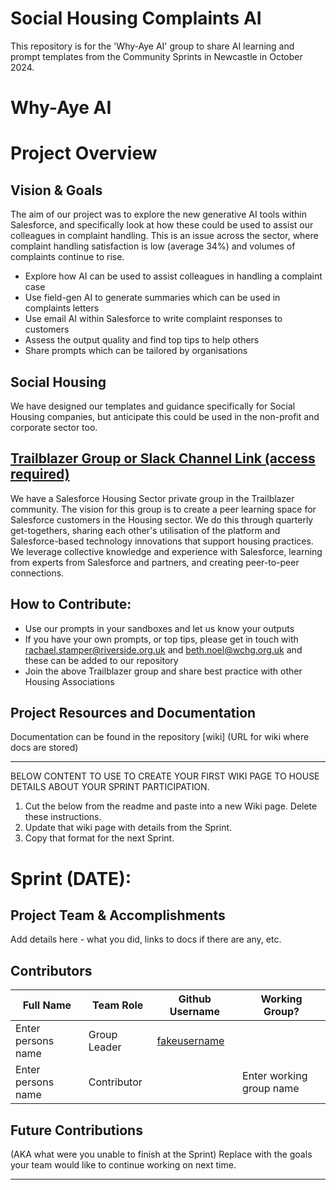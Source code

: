 # Social Housing Complaints AI
This repository is for the 'Why-Aye AI' group to share AI learning and prompt templates from the Community Sprints in Newcastle in October 2024. 

# Why-Aye AI

# Project Overview
## Vision & Goals
The aim of our project was to explore the new generative AI tools within Salesforce, and specifically look at how these could be used to assist our colleagues in complaint handling. This is an issue across the sector, where complaint handling satisfaction is low (average 34%) and volumes of complaints continue to rise. 
* Explore how AI can be used to assist colleagues in handling a complaint case
* Use field-gen AI to generate summaries which can be used in complaints letters
* Use email AI within Salesforce to write complaint responses to customers
* Assess the output quality and find top tips to help others
* Share prompts which can be tailored by organisations 

## Social Housing
We have designed our templates and guidance specifically for Social Housing companies, but anticipate this could be used in the non-profit and corporate sector too. 

## [Trailblazer Group or Slack Channel Link (access required)](https://trailhead.salesforce.com/trailblazer-community/groups/0F94S000000kF8JSAU?tab=discussion&sort=LAST_MODIFIED_DATE_DESC)
We have a Salesforce Housing Sector private group in the Trailblazer community. The vision for this group is to create a peer learning space for Salesforce customers in the Housing sector. We do this through quarterly get-togethers, sharing each other's utilisation of the platform and Salesforce-based technology innovations that support housing practices. We leverage collective knowledge and experience with Salesforce, learning from experts from Salesforce and partners, and creating peer-to-peer connections.

## How to Contribute:
- Use our prompts in your sandboxes and let us know your outputs
- If you have your own prompts, or top tips, please get in touch with rachael.stamper@riverside.org.uk and beth.noel@wchg.org.uk and these can be added to our repository
- Join the above Trailblazer group and share best practice with other Housing Associations

## Project Resources and Documentation
Documentation can be found in the repository [wiki] (URL for wiki where docs are stored)


***
BELOW CONTENT TO USE TO CREATE YOUR FIRST WIKI PAGE TO HOUSE DETAILS ABOUT YOUR SPRINT PARTICIPATION. 
1. Cut the below from the readme and paste into a new Wiki page. Delete these instructions.
2. Update that wiki page with details from the Sprint. 
3. Copy that format for the next Sprint.

# Sprint (DATE): 
## Project Team & Accomplishments
Add details here - what you did, links to docs if there are any, etc.

## Contributors

Full Name            | Team Role     | Github Username                                    | Working Group? 
------------         | ------------- | -------------                                      |-------------   
Enter persons name   | Group Leader  | [fakeusername](https://github.com/fakeusername)    | 
Enter persons name   | Contributor   |                                                    | Enter working group name

## Future Contributions 
(AKA what were you unable to finish at the Sprint)
Replace with the goals your team would like to continue working on next time.

***


